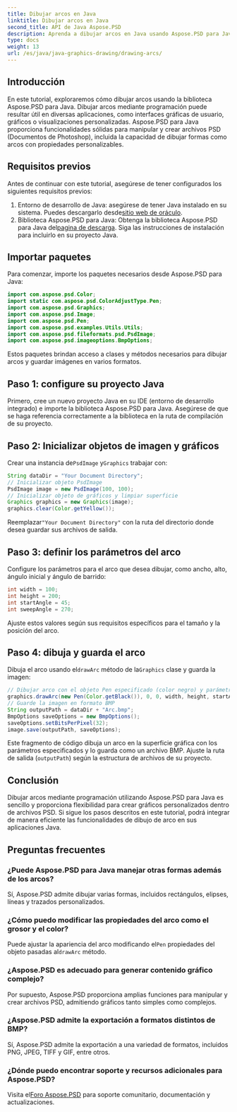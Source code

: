 ```yaml
---
title: Dibujar arcos en Java
linktitle: Dibujar arcos en Java
second_title: API de Java Aspose.PSD
description: Aprenda a dibujar arcos en Java usando Aspose.PSD para Java. Tutorial paso a paso con ejemplos de código para aplicaciones gráficas.
type: docs
weight: 13
url: /es/java/java-graphics-drawing/drawing-arcs/
---
```

## Introducción
En este tutorial, exploraremos cómo dibujar arcos usando la biblioteca Aspose.PSD para Java. Dibujar arcos mediante programación puede resultar útil en diversas aplicaciones, como interfaces gráficas de usuario, gráficos o visualizaciones personalizadas. Aspose.PSD para Java proporciona funcionalidades sólidas para manipular y crear archivos PSD (Documentos de Photoshop), incluida la capacidad de dibujar formas como arcos con propiedades personalizables.
## Requisitos previos
Antes de continuar con este tutorial, asegúrese de tener configurados los siguientes requisitos previos:
1.  Entorno de desarrollo de Java: asegúrese de tener Java instalado en su sistema. Puedes descargarlo desde[sitio web de oráculo](https://www.oracle.com/java/).
2.  Biblioteca Aspose.PSD para Java: Obtenga la biblioteca Aspose.PSD para Java del[pagina de descarga](https://releases.aspose.com/psd/java/). Siga las instrucciones de instalación para incluirlo en su proyecto Java.
## Importar paquetes
Para comenzar, importe los paquetes necesarios desde Aspose.PSD para Java:
```java
import com.aspose.psd.Color;
import static com.aspose.psd.ColorAdjustType.Pen;
import com.aspose.psd.Graphics;
import com.aspose.psd.Image;
import com.aspose.psd.Pen;
import com.aspose.psd.examples.Utils.Utils;
import com.aspose.psd.fileformats.psd.PsdImage;
import com.aspose.psd.imageoptions.BmpOptions;
```
Estos paquetes brindan acceso a clases y métodos necesarios para dibujar arcos y guardar imágenes en varios formatos.
## Paso 1: configure su proyecto Java
Primero, cree un nuevo proyecto Java en su IDE (entorno de desarrollo integrado) e importe la biblioteca Aspose.PSD para Java. Asegúrese de que se haga referencia correctamente a la biblioteca en la ruta de compilación de su proyecto.
## Paso 2: Inicializar objetos de imagen y gráficos
 Crear una instancia de`PsdImage` y`Graphics` trabajar con:
```java
String dataDir = "Your Document Directory";
// Inicializar objeto PsdImage
PsdImage image = new PsdImage(100, 100);
// Inicializar objeto de gráficos y limpiar superficie
Graphics graphics = new Graphics(image);
graphics.clear(Color.getYellow());
```
 Reemplazar`"Your Document Directory"` con la ruta del directorio donde desea guardar sus archivos de salida.
## Paso 3: definir los parámetros del arco
Configure los parámetros para el arco que desea dibujar, como ancho, alto, ángulo inicial y ángulo de barrido:
```java
int width = 100;
int height = 200;
int startAngle = 45;
int sweepAngle = 270;
```
Ajuste estos valores según sus requisitos específicos para el tamaño y la posición del arco.
## Paso 4: dibuja y guarda el arco
 Dibuja el arco usando el`drawArc` método de la`Graphics` clase y guarda la imagen:
```java
// Dibujar arco con el objeto Pen especificado (color negro) y parámetros
graphics.drawArc(new Pen(Color.getBlack()), 0, 0, width, height, startAngle, sweepAngle);
// Guarde la imagen en formato BMP
String outputPath = dataDir + "Arc.bmp";
BmpOptions saveOptions = new BmpOptions();
saveOptions.setBitsPerPixel(32);
image.save(outputPath, saveOptions);
```
Este fragmento de código dibuja un arco en la superficie gráfica con los parámetros especificados y lo guarda como un archivo BMP. Ajuste la ruta de salida (`outputPath`) según la estructura de archivos de su proyecto.

## Conclusión
Dibujar arcos mediante programación utilizando Aspose.PSD para Java es sencillo y proporciona flexibilidad para crear gráficos personalizados dentro de archivos PSD. Si sigue los pasos descritos en este tutorial, podrá integrar de manera eficiente las funcionalidades de dibujo de arco en sus aplicaciones Java.

## Preguntas frecuentes
### ¿Puede Aspose.PSD para Java manejar otras formas además de los arcos?
Sí, Aspose.PSD admite dibujar varias formas, incluidos rectángulos, elipses, líneas y trazados personalizados.
### ¿Cómo puedo modificar las propiedades del arco como el grosor y el color?
 Puede ajustar la apariencia del arco modificando el`Pen` propiedades del objeto pasadas al`drawArc` método.
### ¿Aspose.PSD es adecuado para generar contenido gráfico complejo?
Por supuesto, Aspose.PSD proporciona amplias funciones para manipular y crear archivos PSD, admitiendo gráficos tanto simples como complejos.
### ¿Aspose.PSD admite la exportación a formatos distintos de BMP?
Sí, Aspose.PSD admite la exportación a una variedad de formatos, incluidos PNG, JPEG, TIFF y GIF, entre otros.
### ¿Dónde puedo encontrar soporte y recursos adicionales para Aspose.PSD?
 Visita el[Foro Aspose.PSD](https://forum.aspose.com/c/psd/34) para soporte comunitario, documentación y actualizaciones.